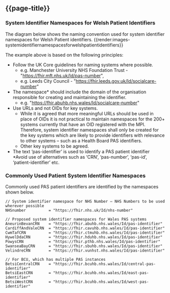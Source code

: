 <div class="warning"><span class="ImplementWarn"></span></div>

## {{page-title}}

### System Identifier Namespaces for Welsh Patient Identifiers
The diagram below shows the naming convention used for system identifier namespaces for Welsh Patient identifiers. 
{{render:images-systemidentifiernamespacesforwelshpatientidentifiers}}

The example above is based on the following principles:
* Follow the UK Core guidelines for naming systems where possible.
  * e.g. Manchester University NHS Foundation Trust - "https://fhir.mft.nhs.uk/Id/pas-number",
  * e.g. Leeds City Council - "https://fhir.leeds.gov.uk/Id/socialcare-number"
* The namespace* should include the domain of the organisation responsible for creating and maintaining the identifier.
  * e.g. "https://fhir.abuhb.nhs.wales/Id/socialcare-number"
* Use URLs and not OIDs for key systems. 
  * While it is agreed that more meaningful URLs should be used in place of OIDs it is not practical to maintain namespaces for the 200+ systems currently that have an OID registered with the MPI. Therefore, system identifier namespaces shall only be created for the key systems which are likely to provide identifiers with relevance to other systems – such as a Health Board PAS identifiers. 
  * Other key systems to be agreed.
* The text ‘pas-identifier’ is used to identify a PAS patient identifier  
  *Avoid use of alternatives such as ‘CRN’, ‘pas-number’, ‘pas-id’, ‘patient-identifier’ etc.

### Commonly Used Patient System Identifier Namespaces
Commonly used PAS patient identifiers are identified by the namespaces shown below.
```
// System identifier namespace for NHS Number – NHS Numbers to be used wherever possible
NHSnumber          = "https://fhir.nhs.uk/Id/nhs-number"

// Proposed system identifier namespaces for Wales PAS systems
AneurinBevanCRN    = "https://fhir.abuhb.nhs.wales/Id/pas-identifier"
CardiffAndValeCRN  = "https://fhir.cavuhb.nhs.wales/Id/pas-identifier"
CwmTafCRN          = "https://fhir.ctmuhb.nhs.wales/Id/pas-identifier" 
HywelDdaCRN        = "https://fhir.hduhb.nhs.wales/Id/pas-identifier" 
PowysCRN           = "https://fhir.pthb.nhs.wales/Id/pas-identifier"  
SwanseaBayCRN      = "https://fhir.sbuhb.nhs.wales/Id/pas-identifier" 
VelindreCRN        = "https://fhir.vunhst.nhs.wales/Id/pas-identifier"   

// For BCU, which has multiple PAS instances
BetsiCentralCRN    = "https://fhir.bcuhb.nhs.wales/Id/central-pas-identifier"
BetsiEastCRN       = "https://fhir.bcuhb.nhs.wales/Id/east-pas-identifier"
BetsiWestCRN       = "https://fhir.bcuhb.nhs.wales/Id/west-pas-identifier"

```



